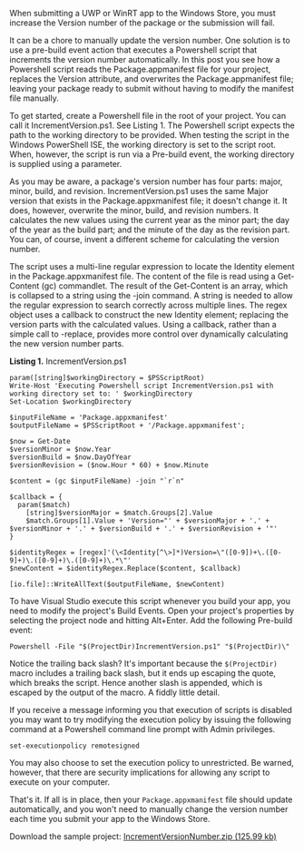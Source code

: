 When submitting a UWP or WinRT app to the Windows Store, you must increase the Version number of the package or the submission will fail. 

It can be a chore to manually update the version number. One solution is to use a pre-build event action that executes a Powershell script that increments the version number automatically. In this post you see how a Powershell script reads the Package.appmanifest file for your project, replaces the Version attribute, and overwrites the Package.appmanifest file; leaving your package ready to submit without having to modify the manifest file manually.

To get started, create a Powershell file in the root of your project. You can call it IncrementVersion.ps1. See Listing 1. The Powershell script expects the path to the working directory to be provided. When testing the script in the Windows PowerShell ISE, the working directory is set to the script root. When, however, the script is run via a Pre-build event, the working directory is supplied using a parameter.

As you may be aware, a package's version number has four parts: major, minor, build, and revision. IncrementVersion.ps1 uses the same Major version that exists in the Package.appxmanifest file; it doesn't change it. It does, however, overwrite the minor, build, and revision numbers. It calculates the new values using the current year as the minor part; the day of the year as the build part; and the minute of the day as the revision part. You can, of course, invent a different scheme for calculating the version number.

The script uses a multi-line regular expression to locate the Identity element in the Package.appxmanifest file. The content of the file is read using a Get-Content (gc) commandlet. The result of the Get-Content is an array, which is collapsed to a string using the -join command. A string is needed to allow the regular expression to search correctly across multiple lines. The regex object uses a callback to construct the new Identity element; replacing the version parts with the calculated values. Using a callback, rather than a simple call to -replace, provides more control over dynamically calculating the new version number parts.

**Listing 1.** IncrementVersion.ps1

```
param([string]$workingDirectory = $PSScriptRoot)
Write-Host 'Executing Powershell script IncrementVersion.ps1 with working directory set to: ' $workingDirectory
Set-Location $workingDirectory

$inputFileName = 'Package.appxmanifest'
$outputFileName = $PSScriptRoot + '/Package.appxmanifest';

$now = Get-Date
$versionMinor = $now.Year
$versionBuild = $now.DayOfYear
$versionRevision = ($now.Hour * 60) + $now.Minute

$content = (gc $inputFileName) -join "`r`n"

$callback = {
  param($match)
    [string]$versionMajor = $match.Groups[2].Value
    $match.Groups[1].Value + 'Version="' + $versionMajor + '.' + $versionMinor + '.' + $versionBuild + '.' + $versionRevision + '"'
}

$identityRegex = [regex]'(\<Identity[^\>]*)Version=\"([0-9])+\.([0-9]+)\.([0-9]+)\.([0-9]+)\.*\"'
$newContent = $identityRegex.Replace($content, $callback)

[io.file]::WriteAllText($outputFileName, $newContent)
```

To have Visual Studio execute this script whenever you build your app, you need to modify the project's Build Events. 
Open your project's properties by selecting the project node and hitting Alt+Enter. Add the following Pre-build event:

```
Powershell -File "$(ProjectDir)IncrementVersion.ps1" "$(ProjectDir)\"
```

Notice the trailing back slash? It's important because the `$(ProjectDir)` macro includes a trailing back slash, 
but it ends up escaping the quote, which breaks the script. Hence another slash is appended, which is escaped by the output of the macro. A fiddly little detail.

If you receive a message informing you that execution of scripts is disabled you may want to try modifying 
the execution policy by issuing the following command at a Powershell command line prompt with Admin privileges.

```
set-executionpolicy remotesigned
```

You may also choose to set the execution policy to unrestricted. 
Be warned, however, that there are security implications for allowing any script to execute on your computer.

That's it. If all is in place, then your `Package.appxmanifest` file should update automatically, 
and you won't need to manually change the version number each time you submit your app to the Windows Store.

Download the sample project: [IncrementVersionNumber.zip (125.99 kb)](/Downloads/IncrementVersionNumber.zip)